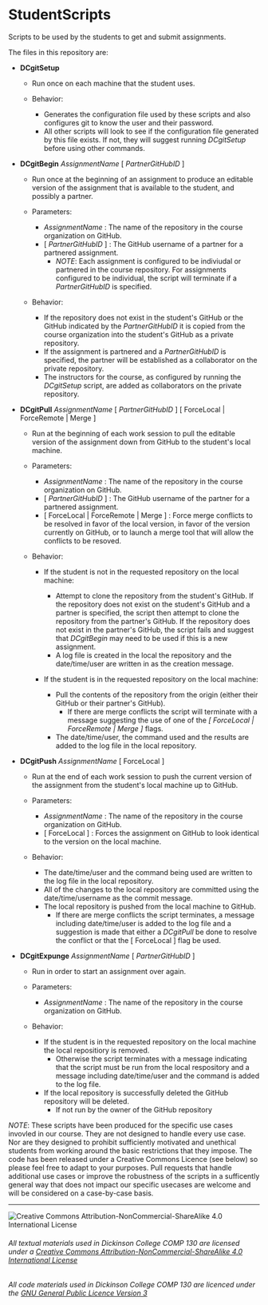 # StudentScripts
Scripts to be used by the students to get and submit assignments.

The files in this repository are:
* __DCgitSetup__
  * Run once on each machine that the student uses.  
  
  * Behavior:
    *  Generates the configuration file used by these scripts and also configures git to know the user and their password.
    *  All other scripts will look to see if the configuration file generated by this file exists.  If not, they will suggest running _DCgitSetup_ before using other commands.
    
* __DCgitBegin__ _AssignmentName_ [ _PartnerGitHubID_ ]
  * Run once at the beginning of an assignment to produce an editable version of the assignment that is available to the student, and possibly a partner. 

  * Parameters:
    * _AssignmentName_ : The name of the repository in the course organization on GitHub.
    * [ _PartnerGitHubID_ ] : The GitHub username of a partner for a partnered assignment.
      * _NOTE_: Each assignment is configured to be indiviudal or partnered in the course repository. For assignments configured to be individual, the script will terminate if a _PartnerGitHubID_ is specified.
      
   * Behavior:
     * If the repository does not exist in the student's GitHub or the GitHub indicated by the _PartnerGitHubID_ it is copied from the course organization into the student's GitHub as a private repository.
     * If the assignment is partnered and a _PartnerGitHubID_ is specified, the partner will be established as a collaborator on the private repository.
     * The instructors for the course, as configured by running the _DCgitSetup_ script, are added as collaborators on the private repository.
    
* __DCgitPull__ _AssignmentName_ [ _PartnerGitHubID_ ] [ ForceLocal | ForceRemote | Merge ]
  * Run at the beginning of each work session to pull the editable version of the assignment down from GitHub to the student's local machine.
  
  * Parameters:
    * _AssignmentName_ : The name of the repository in the course organization on GitHub.
    * [ _PartnerGitHubID_ ] : The GitHub username of the partner for a partnered assignment.
    * [ ForceLocal | ForceRemote | Merge ] : Force merge conflicts to be resolved in favor of the local version, in favor of the version currently on GitHub, or to launch a merge tool that will allow the conflicts to be resoved.
      
  * Behavior:
    * If the student is not in the requested repository on the local machine:
      * Attempt to clone the repository from the student's GitHub.  If the repository does not exist on the student's GitHub and a partner is specified, the script then attempt to clone the repository from the partner's GitHub.  If the repository does not exist in the partner's GitHub, the script fails and suggest that _DCgitBegin_ may need to be used if this is a new assignment.
      * A log file is created in the local the repository and the date/time/user are written in as the creation message.
      
    * If the student is in the requested repository on the local machine:
      * Pull the contents of the repository from the origin (either their GitHub or their partner's GitHub).  
        * If there are merge conflicts the script will terminate with a message suggesting the use of one of the _[ ForceLocal | ForceRemote | Merge ]_ flags.
      * The date/time/user, the command used and the results are added to the log file in the local repository.
    
* __DCgitPush__ _AssignmentName_ [ ForceLocal ]
  * Run at the end of each work session to push the current version of the assignment from the student's local machine up to GitHub.
    
  * Parameters:
    * _AssignmentName_ : The name of the repository in the course organization on GitHub.
    * [ ForceLocal ] : Forces the assignment on GitHub to look identical to the version on the local machine.
    
  * Behavior:
    * The date/time/user and the command being used are written to the log file in the local repository.
    * All of the changes to the local repository are committed using the date/time/username as the commit message.
    * The local repository is pushed from the local machine to GitHub. 
      * If there are merge conflicts the script terminates, a message including date/time/user is added to the log file and a suggestion is made that either a _DCgitPull_ be done to resolve the conflict or that the [ ForceLocal ] flag be used.
    
* __DCgitExpunge__ _AssignmentName_ [ _PartnerGitHubID_ ]
  * Run in order to start an assignment over again.
  
  * Parameters:
    * _AssignmentName_ : The name of the repository in the course organization on GitHub.
    
  * Behavior:
    * If the student is in the requested repository on the local machine the local repositiory is removed.
      * Otherwise the script terminates with a message indicating that the script must be run from the local respository and a message including date/time/user and the command is added to the log file.
    * If the local repository is successfully deleted the GitHub repository will be deleted.
      * If not run by the owner of the GitHub repository 
    

_NOTE_: These scripts have been produced for the specific use cases invovled in our course.  They are not designed to handle every use case. Nor are they designed to prohibit sufficiently motivated and unethical students from working around the basic restrictions that they impose.  The code has been released under a Creative Commons Licence (see below) so please feel free to adapt to your purposes. Pull requests that handle additional use cases or improve the robustness of the scripts in a sufficently general way that does not impact our specific usecases are welcome and will be considered on a case-by-case basis.

___
![Creative Commons Attribution-NonCommercial-ShareAlike 4.0 International License](https://i.creativecommons.org/l/by-nc-sa/4.0/88x31.png "Creative Commons Attribution-NonCommercial-ShareAlike 4.0 International License")
###### All textual materials used in Dickinson College COMP 130 are licensed under a [Creative Commons Attribution-NonCommercial-ShareAlike 4.0 International License](http://creativecommons.org/licenses/by-nc/4.0/)

###### All code materials used in Dickinson College COMP 130 are licenced under the [GNU General Public Licence Version 3](https://www.gnu.org/licenses/gpl.txt)
